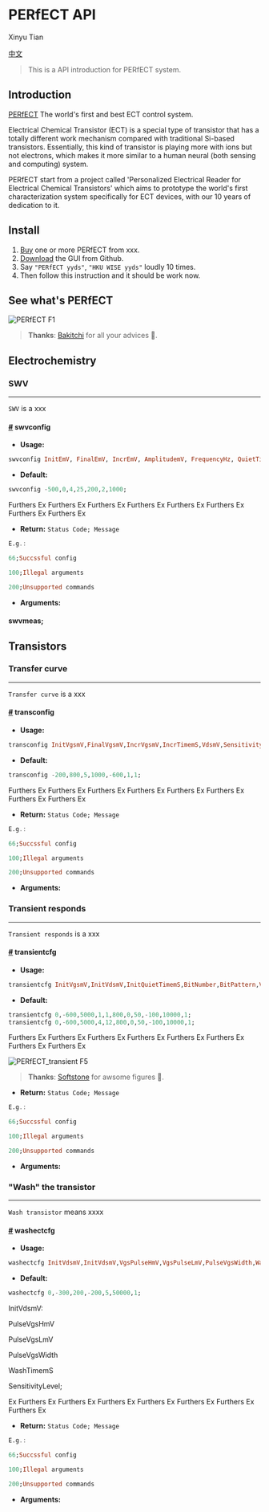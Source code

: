 # PERfECT API

Xinyu Tian

[中文](README_CN.md)

> This is a API introduction for PERfECT system.

## Introduction

[PERfECT](https://github.com/WISE-PERfECT/PERfECT) The world's first and best ECT control system.

Electrical Chemical Transistor (ECT) is a special type of transistor that has a totally different work mechanism compared with traditional Si-based transistors. Essentially, this kind of transistor is playing more with ions but not electrons, which makes it more similar to a human neural (both sensing and computing) system.

PERfECT start from a project called 'Personalized Electrical Reader for Electrical Chemical Transistors' which aims to prototype the world's first characterization system specifically for ECT devices, with our 10 years of dedication to it.

## Install

1. [Buy](xxx) one or more PERfECT from xxx.
1. [Download](https://github.com/WISE-PERfECT/PERfECT) the GUI from Github.
2. Say `"PERfECT yyds"`, `"HKU WISE yyds"` loudly 10 times.
4. Then follow this instruction and it should be work now.

## See what's PERfECT

![PERfECT F1](https://github.com/WISE-PERfECT/PERfECT/blob/main/figures/20210822213950.jpg?raw=true)



> **Thanks**:  [Bakitchi](bakitchi@connect.hku.hk) for all your advices :beer:.

## Electrochemistry

### SWV

<hr/>

`SWV` is a xxx

#### [#]() swvconfig  

- **Usage:**
```haskell
swvconfig InitEmV, FinalEmV, IncrEmV, AmplitudemV, FrequencyHz, QuietTimeS, SensitivityNA; 
```
- **Default:**
```haskell
swvconfig -500,0,4,25,200,2,1000; 
```
Furthers Ex Furthers Ex Furthers Ex Furthers Ex Furthers Ex Furthers Ex Furthers Ex Furthers Ex 

- **Return:** `Status Code; Message`

```haskell
E.g.:

66;Succssful config

100;Illegal arguments

200;Unsupported commands
```

- **Arguments:**
> 
>


#### swvmeas;

## Transistors

### Transfer curve

<hr/>

`Transfer curve` is a xxx

#### [#]() transconfig 

- **Usage:**

```haskell
transconfig InitVgsmV,FinalVgsmV,IncrVgsmV,IncrTimemS,VdsmV,SensitivityLevel,Hysteresis;
```

- **Default:**

```haskell
transconfig -200,800,5,1000,-600,1,1;
```

Furthers Ex Furthers Ex Furthers Ex Furthers Ex Furthers Ex Furthers Ex Furthers Ex Furthers Ex 

- **Return:** `Status Code; Message`

```haskell
E.g.:

66;Succssful config

100;Illegal arguments

200;Unsupported commands
```

- **Arguments:**

> 

### Transient responds

<hr/>

`Transient responds` is a xxx

#### [#]() transientcfg

- **Usage:**

```haskell
transientcfg InitVgsmV,InitVdsmV,InitQuietTimemS,BitNumber,BitPattern,VgsPulseHmV,VgsPulseLmV,PulseWidthmS,FinalVgsmV,FinalQuietTimemS,SensitivityLevel;
```

- **Default:**

```haskell
transientcfg 0,-600,5000,1,1,800,0,50,-100,10000,1;
transientcfg 0,-600,5000,4,12,800,0,50,-100,10000,1;
```

Furthers Ex Furthers Ex Furthers Ex Furthers Ex Furthers Ex Furthers Ex Furthers Ex Furthers Ex 

![PERfECT_transient F5](https://github.com/WISE-PERfECT/PERfECT/blob/main/figures/transient.png?raw=true)


> **Thanks**:  [Softstone](dingyao6@connect.hku.hk) for awsome figures :beer:.

- **Return:** `Status Code; Message`

```haskell
E.g.:

66;Succssful config

100;Illegal arguments

200;Unsupported commands
```

- **Arguments:**



### "Wash" the transistor

<hr/>

`Wash transistor` means xxxx

#### [#]() washectcfg

- **Usage:**

```haskell
washectcfg InitVdsmV,InitVdsmV,VgsPulseHmV,VgsPulseLmV,PulseVgsWidth,WashTimemS,SensitivityLevel;
```

- **Default:**

```haskell
washectcfg 0,-300,200,-200,5,50000,1;
```

InitVdsmV:

PulseVgsHmV

PulseVgsLmV

PulseVgsWidth

WashTimemS

SensitivityLevel;



 Ex Furthers Ex Furthers Ex Furthers Ex Furthers Ex Furthers Ex Furthers Ex Furthers Ex 

- **Return:** `Status Code; Message`

```haskell
E.g.:

66;Succssful config

100;Illegal arguments

200;Unsupported commands
```

- **Arguments:**

> 